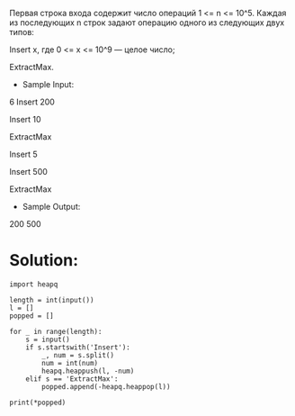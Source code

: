 Первая строка входа содержит число операций 1 <= n <= 10^5. Каждая из последующих n строк задают операцию одного из следующих двух типов:

Insert x, где 0 <= x <= 10^9 — целое число;

ExtractMax.


* Sample Input:

6
Insert 200

Insert 10

ExtractMax

Insert 5

Insert 500

ExtractMax


* Sample Output:

200
500

# Solution:
```
import heapq

length = int(input())
l = []
popped = []

for _ in range(length):
    s = input()
    if s.startswith('Insert'):
        _, num = s.split()
        num = int(num)
        heapq.heappush(l, -num)
    elif s == 'ExtractMax':
        popped.append(-heapq.heappop(l))
        
print(*popped)
```
